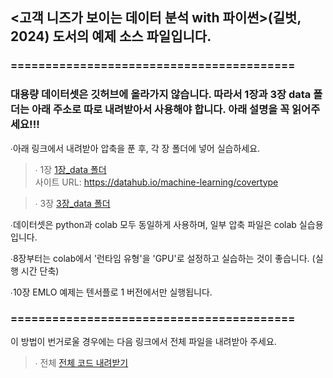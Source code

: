 ## <고객 니즈가 보이는 데이터 분석 with 파이썬>(길벗, 2024) 도서의 예제 소스 파일입니다.

### =========================================

### 대용량 데이터셋은 깃허브에 올라가지 않습니다. 따라서 1장과 3장 data 폴더는 아래 주소로 따로 내려받아서 사용해야 합니다. 아래 설명을 꼭 읽어주세요!!!

∙아래 링크에서 내려받아 압축을 푼 후, 각 장 폴더에 넣어 실습하세요.</br>

>∙ 1장 [1장_data 폴더](https://github.com/gilbutITbook/080339/releases/download/untagged-3d6801eb945b1cc4a23c/data.zip) </br>
  사이트 URL: https://datahub.io/machine-learning/covertype</br>

>∙ 3장 [3장_data 폴더](https://github.com/gilbutITbook/080339/releases/download/untagged-17f7f18c8277f5414fc4/data.zip) </br> 
  


∙데이터셋은 python과 colab 모두 동일하게 사용하며, 일부 압축 파일은 colab 실습용입니다.</br>

∙8장부터는 colab에서 '런타임 유형'을 'GPU'로 설정하고 실습하는 것이 좋습니다. (실행 시간 단축)</br>

∙10장 EMLO 예제는 텐서플로 1 버전에서만 실행됩니다.</br>

### =========================================
이 방법이 번거로울 경우에는 다음 링크에서 전체 파일을 내려받아 주세요. 


>∙ 전체 [전체 코드 내려받기](https://github.com/gilbutITbook/080339/releases/download/untagged-0a9f0bb800cd2fd5bd46/default.zip) </br>


